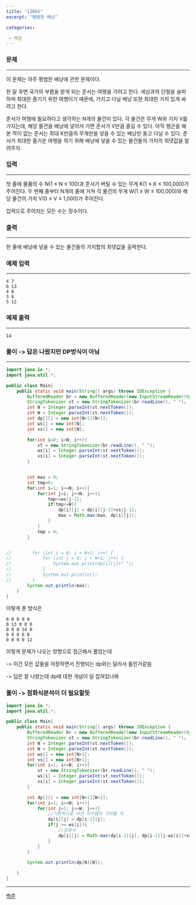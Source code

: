 ```yaml
---
title: "12865"
excerpt: "평범한 배낭"

categories:

 - 백준 
---
```


### 문제

---

이 문제는 아주 평범한 배낭에 관한 문제이다.

한 달 후면 국가의 부름을 받게 되는 준서는 여행을 가려고 한다. 세상과의 단절을 슬퍼하며 최대한 즐기기 위한 여행이기 때문에, 가지고 다닐 배낭 또한 최대한 가치 있게 싸려고 한다.

준서가 여행에 필요하다고 생각하는 N개의 물건이 있다. 각 물건은 무게 W와 가치 V를 가지는데, 해당 물건을 배낭에 넣어서 가면 준서가 V만큼 즐길 수 있다. 아직 행군을 해본 적이 없는 준서는 최대 K만큼의 무게만을 넣을 수 있는 배낭만 들고 다닐 수 있다. 준서가 최대한 즐거운 여행을 하기 위해 배낭에 넣을 수 있는 물건들의 가치의 최댓값을 알려주자.



### 입력

---

첫 줄에 물품의 수 N(1 ≤ N ≤ 100)과 준서가 버틸 수 있는 무게 K(1 ≤ K ≤ 100,000)가 주어진다. 두 번째 줄부터 N개의 줄에 거쳐 각 물건의 무게 W(1 ≤ W ≤ 100,000)와 해당 물건의 가치 V(0 ≤ V ≤ 1,000)가 주어진다.

입력으로 주어지는 모든 수는 정수이다.





### 출력

---

한 줄에 배낭에 넣을 수 있는 물건들의 가치합의 최댓값을 출력한다.







### 예제 입력

---

```
4 7
6 13
4 8
3 6
5 12
```



### 예제 출력

---

```
14
```





### 풀이 -> 답은 나왔지만 DP방식이 아님

---

```java
import java.io.*;
import java.util.*;

public class Main{
    public static void main(String[] args) throws IOException {
        BufferedReader br = new BufferedReader(new InputStreamReader(System.in));
        StringTokenizer st = new StringTokenizer(br.readLine(), " ");
        int N = Integer.parseInt(st.nextToken());
        int W = Integer.parseInt(st.nextToken());
        int dp[][] = new int[N+1][N+1];
        int ws[] = new int[N];
        int vs[] = new int[N];

        for(int i=0; i<N; i++){
            st = new StringTokenizer(br.readLine(), " ");
            ws[i] = Integer.parseInt(st.nextToken());
            vs[i] = Integer.parseInt(st.nextToken());
        }


        int max = 0;
        int tmp=0;
        for(int i=1; i<=N; i++){
            for(int j=i; j<=N; j++){
                tmp+=ws[j-1];
                if(tmp<=W){
                    dp[i][j] = dp[i][j-1]+vs[j-1];
                    max = Math.max(max, dp[i][j]);
                }
            }
            tmp = 0;
        }


//        for (int i = 0; i < N+1; i++) {
//            for (int j = 0; j < N+1; j++) {
//                System.out.print(dp[i][j]+" ");
//            }
//            System.out.println();
//        }
        System.out.println(max);
    }
}
```

이렇게 푼 방식은

```
0 0 0 0 0 
0 13 0 0 0 
0 0 8 14 0 
0 0 0 6 0 
0 0 0 0 12 
```

이렇게 문제가 나오는 방향으로 접근해서 풀었는데

-> 이건 모든 값들을 저장하면서 진행되는 dp와는 달라서 틀린거같음

-> 답은 잘 나왔는데 dp에 대한 개념이 덜 잡혀있나봐



### 풀이 -> 점화식분석이 더 필요할듯

```java
import java.io.*;
import java.util.*;

public class Main{
    public static void main(String[] args) throws IOException {
        BufferedReader br = new BufferedReader(new InputStreamReader(System.in));
        StringTokenizer st = new StringTokenizer(br.readLine(), " ");
        int N = Integer.parseInt(st.nextToken());
        int W = Integer.parseInt(st.nextToken());
        int ws[] = new int[N+1];
        int vs[] = new int[N+1];
        for(int i=1; i<=N; i++){
            st = new StringTokenizer(br.readLine(), " ");
            ws[i] = Integer.parseInt(st.nextToken());
            vs[i] = Integer.parseInt(st.nextToken());
        }

        int dp[][] = new int[N+1][W+1];
        for(int i=1; i<=N; i++){
            for(int j=1; j<=W; j++){
                //기본적으로 이전 아이템의 가치를 저
                dp[i][j] = dp[i-1][j];
                if(j >= ws[i]){
                    //점화식
                    dp[i][j] = Math.max(dp[i-1][j], dp[i-1][j-ws[i]]+vs[i]);
                }
            }
        }

        System.out.println(dp[N][W]);

    }
}
```







---

[백준](https://www.acmicpc.net/problem/12865)



